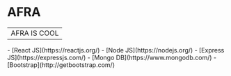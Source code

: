 # AFRA
<table>
<tr>
<td>
  AFRA IS COOL
</td>
</tr>
</table>
- [React JS](https://reactjs.org/)
- [Node JS](https://nodejs.org/) 
- [Express JS](https://expressjs.com/)
- [Mongo DB](https://www.mongodb.com/)
- [Bootstrap](http://getbootstrap.com/)
